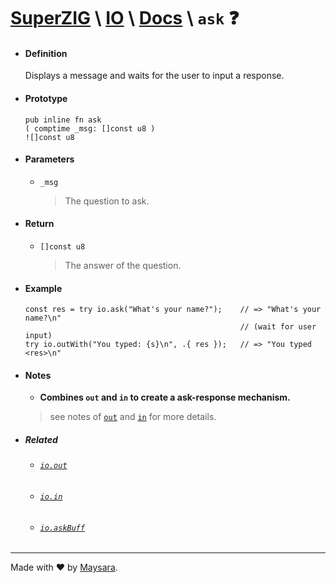 # **[SuperZIG](https://github.com/Super-ZIG)** \ **[IO](../../README.md)** \ **[Docs](../readme.md)** \ **`ask`** ❓

- #### **Definition**

    Displays a message and waits for the user to input a response.

- #### **Prototype**

    ```zig
    pub inline fn ask
    ( comptime _msg: []const u8 ) 
    ![]const u8
    ```

- #### **Parameters**

  - `_msg`
  
    > The question to ask.

- #### **Return**

  - `[]const u8`
  
    > The answer of the question.

- #### **Example**

    ```zig
    const res = try io.ask("What's your name?");    // => "What's your name?\n"
                                                    // (wait for user input)
    try io.outWith("You typed: {s}\n", .{ res });   // => "You typed <res>\n"
    ```

- #### **Notes**

  - **Combines `out` and `in` to create a ask-response mechanism.**
  
  > see notes of [`out`](./out.md) and [`in`](./in.md) for more details.

- ##### Related

  - ###### [`io.out`](./out.md)
  
  - ###### [`io.in`](./in.md)

  - ###### [`io.askBuff`](./askBuff.md)

---

Made with ❤️ by [Maysara](http://github.com/maysara-elshewehy).